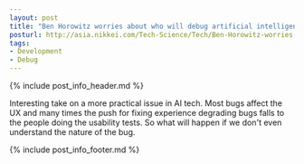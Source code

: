 ```yaml
---
layout: post
title: "Ben Horowitz worries about who will debug artificial intelligence"
posturl: http://asia.nikkei.com/Tech-Science/Tech/Ben-Horowitz-worries-about-who-will-debug-artificial-intelligence
tags:
- Development
- Debug
---
```


{% include post_info_header.md %}

Interesting take on a more practical issue in AI tech. Most bugs affect the UX and many times the push for fixing experience degrading bugs falls to the people doing the usability tests. So what will happen if we don't even understand the nature of the bug.

<!--more-->
{% include post_info_footer.md %}
